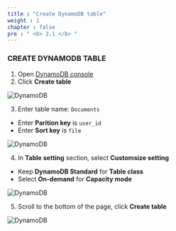 ```yaml
---
title : "Create DynamoDB table"
weight : 1 
chapter : false
pre : " <b> 2.1 </b> "
---
```


### CREATE DYNAMODB TABLE

1. Open [DynamoDB console](https://console.aws.amazon.com/dynamodbv2)
2. Click **Create table**

![DynamoDB](images/2.deloydatabase/001-createdynamodbtable.png)

3. Enter table name: `Documents`
 + Enter **Parition key** is `user_id`
 + Enter **Sort key** is `file`

![DynamoDB](images/2.deloydatabase/002-createdynamodbtable.png)

4. In **Table setting** section, select **Customsize setting**
 + Keep **DynamoDB Standard** for **Table class**
 + Select **On-demand** for **Capacity mode**

![DynamoDB](images/2.deloydatabase/003-createdynamodbtable.png)

5. Scroll to the bottom of the page, click **Create table**

![DynamoDB](images/2.deloydatabase/004-createdynamodbtable.png)